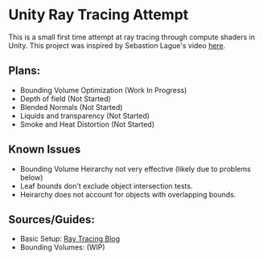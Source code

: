 # Unity Ray Tracing Attempt
This is a small first time attempt at ray tracing through compute shaders in Unity. This project was inspired by Sebastion Lague's video [here](https://youtu.be/Qz0KTGYJtUk?feature=shared).

## Plans:
 - Bounding Volume Optimization                     \(Work In Progress\)
 - Depth of field                                   \(Not Started\)
 - Blended Normals                                  \(Not Started\)
 - Liquids and transparency                         \(Not Started\)
 - Smoke and Heat Distortion                        \(Not Started\)

## Known Issues
 - Bounding Volume Heirarchy not very effective \(likely due to problems below\)
 - Leaf bounds don't exclude object intersection tests.
 - Heirarchy does not account for objects with overlapping bounds.

## Sources/Guides:
 - Basic Setup: [Ray Tracing Blog](http://blog.three-eyed-games.com/2018/05/03/gpu-ray-tracing-in-unity-part-1/)
 - Bounding Volumes: \(WIP\)